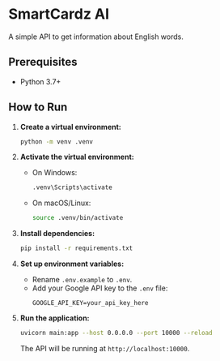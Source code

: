 # SmartCardz AI

A simple API to get information about English words.

## Prerequisites

- Python 3.7+

## How to Run

1.  **Create a virtual environment:**
    ```sh
    python -m venv .venv
    ```

2.  **Activate the virtual environment:**
    - On Windows:
      ```sh
      .venv\Scripts\activate
      ```
    - On macOS/Linux:
      ```sh
      source .venv/bin/activate
      ```

3.  **Install dependencies:**
    ```sh
    pip install -r requirements.txt
    ```

4.  **Set up environment variables:**
    - Rename `.env.example` to `.env`.
    - Add your Google API key to the `.env` file:
      ```
      GOOGLE_API_KEY=your_api_key_here
      ```

5.  **Run the application:**
    ```sh
    uvicorn main:app --host 0.0.0.0 --port 10000 --reload
    ```
    The API will be running at `http://localhost:10000`.